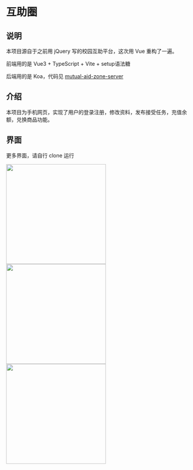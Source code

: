 # 互助圈

## 说明

本项目源自于之前用 jQuery 写的校园互助平台，这次用 Vue 重构了一遍。

前端用的是 Vue3 + TypeScript + Vite + setup语法糖

后端用的是 Koa，代码见 [mutual-aid-zone-server](https://github.com/izhichao/mutual-aid-zone-server)

## 介绍

本项目为手机网页，实现了用户的登录注册，修改资料，发布接受任务，充值余额，兑换商品功能。

## 界面

更多界面，请自行 clone 运行

<img src="https://minio.zhichao.org/images/mutual-aid-zone1.webp" width="270"/><img src="https://minio.zhichao.org/images/mutual-aid-zone2.webp" width="270"/><img src="https://minio.zhichao.org/images/mutual-aid-zone3.webp" width="270"/>
